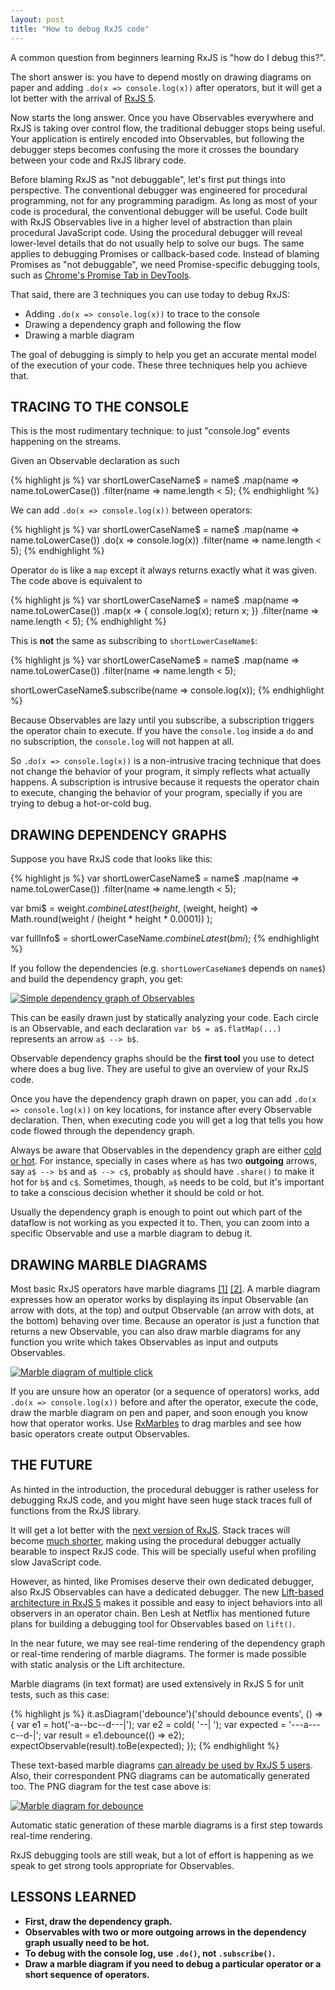 ```yaml
---
layout: post
title: "How to debug RxJS code"
---
```


A common question from beginners learning RxJS is "how do I debug this?".

The short answer is: you have to depend mostly on drawing diagrams on paper and adding `.do(x => console.log(x))` after operators, but it will get a lot better with the arrival of [RxJS 5](https://github.com/ReactiveX/RxJS).

Now starts the long answer. Once you have Observables everywhere and RxJS is taking over control flow, the traditional debugger stops being useful. Your application is entirely encoded into Observables, but following the debugger steps becomes confusing the more it crosses the boundary between your code and RxJS library code.

Before blaming RxJS as "not debuggable", let's first put things into perspective. The conventional debugger was engineered for procedural programming, not for any programming paradigm. As long as most of your code is procedural, the conventional debugger will be useful. Code built with RxJS Observables live in a higher level of abstraction than plain procedural JavaScript code. Using the procedural debugger will reveal lower-level details that do not usually help to solve our bugs. The same applies to debugging Promises or callback-based code. Instead of blaming Promises as "not debuggable", we need Promise-specific debugging tools, such as [Chrome's Promise Tab in DevTools](https://www.youtube.com/watch?v=o9c3U5_8tGY).

That said, there are 3 techniques you can use today to debug RxJS:

- Adding `.do(x => console.log(x))` to trace to the console
- Drawing a dependency graph and following the flow
- Drawing a marble diagram

The goal of debugging is simply to help you get an accurate mental model of the execution of your code. These three techniques help you achieve that.

<h2 id="tracing-to-the-console" class="hr"><span class="hr">TRACING TO THE CONSOLE</span></h2>

This is the most rudimentary technique: to just "console.log" events happening on the streams.

Given an Observable declaration as such

{% highlight js %}
var shortLowerCaseName$ = name$
  .map(name => name.toLowerCase())
  .filter(name => name.length < 5);
{% endhighlight %}

We can add `.do(x => console.log(x))` between operators:

{% highlight js %}
var shortLowerCaseName$ = name$
  .map(name => name.toLowerCase())
  .do(x => console.log(x))
  .filter(name => name.length < 5);
{% endhighlight %}

Operator `do` is like a `map` except it always returns exactly what it was given. The code above is equivalent to

{% highlight js %}
var shortLowerCaseName$ = name$
  .map(name => name.toLowerCase())
  .map(x => {
    console.log(x);
    return x;
  })
  .filter(name => name.length < 5);
{% endhighlight %}

This is **not** the same as subscribing to `shortLowerCaseName$`:

{% highlight js %}
var shortLowerCaseName$ = name$
  .map(name => name.toLowerCase())
  .filter(name => name.length < 5);

shortLowerCaseName$.subscribe(name => console.log(x));
{% endhighlight %}

Because Observables are lazy until you subscribe, a subscription triggers the operator chain to execute. If you have the `console.log` inside a `do` and no subscription, the `console.log` will not happen at all.

So `.do(x => console.log(x))` is a non-intrusive tracing technique that does not change the behavior of your program, it simply reflects what actually happens. A subscription is intrusive because it requests the operator chain to execute, changing the behavior of your program, specially if you are trying to debug a hot-or-cold bug.

<h2 id="drawing-dependency-graphs" class="hr"><span class="hr">DRAWING DEPENDENCY GRAPHS</span></h2>

Suppose you have RxJS code that looks like this:

{% highlight js %}
var shortLowerCaseName$ = name$
  .map(name => name.toLowerCase())
  .filter(name => name.length < 5);

var bmi$ = weight$.combineLatest(height$, (weight, height) =>
  Math.round(weight / (height * height * 0.0001))
);

var fullInfo$ = shortLowerCaseName$.combineLatest(bmi$);
{% endhighlight %}

If you follow the dependencies (e.g. `shortLowerCaseName$` depends on `name$`) and build the dependency graph, you get:

[![Simple dependency graph of Observables](/img/debugging-dep-graph.png)](/img/debugging-dep-graph.png)

This can be easily drawn just by statically analyzing your code. Each circle is an Observable, and each declaration `var b$ = a$.flatMap(...)` represents an arrow `a$ --> b$`.

Observable dependency graphs should be the **first tool** you use to detect where does a bug live. They are useful to give an overview of your RxJS code.

Once you have the dependency graph drawn on paper, you can add `.do(x => console.log(x))` on key locations, for instance after every Observable declaration. Then, when executing code you will get a log that tells you how code flowed through the dependency graph.

Always be aware that Observables in the dependency graph are either [cold or hot](https://egghead.io/lessons/rxjs-demystifying-cold-and-hot-observables-in-rxjs). For instance, specially in cases where `a$` has two **outgoing** arrows, say `a$ --> b$` and `a$ --> c$`, probably `a$` should have `.share()` to make it hot for `b$` and `c$`. Sometimes, though, `a$` needs to be cold, but it's important to take a conscious decision whether it should be cold or hot.

Usually the dependency graph is enough to point out which part of the dataflow is not working as you expected it to. Then, you can zoom into a specific Observable and use a marble diagram to debug it.

<h2 id="drawing-marble-diagrams" class="hr"><span class="hr">DRAWING MARBLE DIAGRAMS</span></h2>

Most basic RxJS operators have marble diagrams [[1]](http://rxmarbles.com/) [[2]](http://reactivex.io/documentation/operators.html). A marble diagram expresses how an operator works by displaying its input Observable (an arrow with dots, at the top) and output Observable (an arrow with dots, at the bottom) behaving over time. Because an operator is just a function that returns a new Observable, you can also draw marble diagrams for any function you write which takes Observables as input and outputs Observables.

[![Marble diagram of multiple click](/img/multi-click-marble-diagram.png)](/img/multi-click-marble-diagram.png)

If you are unsure how an operator (or a sequence of operators) works, add `.do(x => console.log(x))` before and after the operator, execute the code, draw the marble diagram on pen and paper, and soon enough you know how that operator works. Use [RxMarbles](http://rxmarbles.com) to drag marbles and see how basic operators create output Observables.

<h2 id="the-future" class="hr"><span class="hr">THE FUTURE</span></h2>

As hinted in the introduction, the procedural debugger is rather useless for debugging RxJS code, and you might have seen huge stack traces full of functions from the RxJS library.

It will get a lot better with the [next version of RxJS](https://github.com/ReactiveX/RxJS). Stack traces will become [much shorter](https://youtu.be/QhjALubBQPg?t=910), making using the procedural debugger actually bearable to inspect RxJS code. This will be specially useful when profiling slow JavaScript code.

However, as hinted, like Promises deserve their own dedicated debugger, also RxJS Observables can have a dedicated debugger. The new [Lift-based architecture in RxJS 5](https://github.com/ReactiveX/RxJS/issues/60) makes it possible and easy to inject behaviors into all observers in an operator chain. Ben Lesh at Netflix has mentioned future plans for building a debugging tool for Observables based on `lift()`.

In the near future, we may see real-time rendering of the dependency graph or real-time rendering of marble diagrams. The former is made possible with static analysis or the Lift architecture.

Marble diagrams (in text format) are used extensively in RxJS 5 for unit tests, such as this case:

{% highlight js %}
it.asDiagram('debounce')('should debounce events', () => {
  var e1 =   hot('-a--bc--d---|');
  var e2 =  cold( '--|         ');
  var expected = '---a---c--d-|';
  var result = e1.debounce(() => e2);
  expectObservable(result).toBe(expected);
});
{% endhighlight %}

These text-based marble diagrams [can already be used by RxJS 5 users](https://twitter.com/robwormald/status/675902034873225216). Also, their correspondent PNG diagrams can be automatically generated too. The PNG diagram for the test case above is:

[![Marble diagram for debounce](/img/debounce.png)](/img/debounce.png)

Automatic static generation of these marble diagrams is a first step towards real-time rendering.

RxJS debugging tools are still weak, but a lot of effort is happening as we speak to get strong tools appropriate for Observables.

<h2 id="lessons" class="hr"><span class="hr">LESSONS LEARNED</span></h2>

- **First, draw the dependency graph.**
- **Observables with two or more outgoing arrows in the dependency graph usually need to be hot.**
- **To debug with the console log, use `.do()`, not `.subscribe()`.**
- **Draw a marble diagram if you need to debug a particular operator or a short sequence of operators.**
